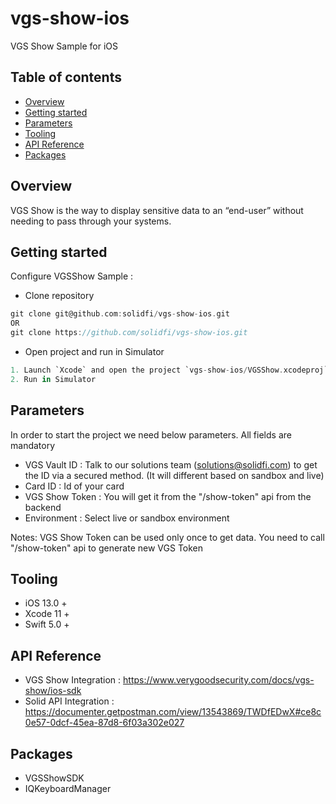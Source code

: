 # vgs-show-ios
VGS Show Sample for iOS


## Table of contents
- [Overview](#overview)
- [Getting started](#getting-started)
- [Parameters](#parameters)
- [Tooling](#tooling)
- [API Reference](#api-reference)
- [Packages](#third-party-libraries)


## Overview
VGS Show is the way to display sensitive data to an “end-user” without needing to pass through your systems.

## Getting started
Configure VGSShow Sample :
- Clone repository
```groovy
git clone git@github.com:solidfi/vgs-show-ios.git 
OR
git clone https://github.com/solidfi/vgs-show-ios.git
```
- Open project and run in Simulator
```groovy
1. Launch `Xcode` and open the project `vgs-show-ios/VGSShow.xcodeproj`
2. Run in Simulator
```

## Parameters

In order to start the project we need below parameters. All fields are mandatory

- VGS Vault ID : Talk to our solutions team (solutions@solidfi.com) to get the ID via a secured method. (It will different based on sandbox and live)
- Card ID : Id of your card
- VGS Show Token : You will get it from the "/show-token" api from the backend
- Environment :  Select live or sandbox environment

Notes: VGS Show Token can be used only once to get data. You need to call "/show-token" api to generate new VGS Token    

## Tooling
- iOS 13.0 +
- Xcode 11 +
- Swift 5.0 +

## API Reference
- VGS Show Integration : https://www.verygoodsecurity.com/docs/vgs-show/ios-sdk
- Solid API Integration : https://documenter.getpostman.com/view/13543869/TWDfEDwX#ce8c0e57-0dcf-45ea-87d8-6f03a302e027

## Packages
- VGSShowSDK
- IQKeyboardManager

